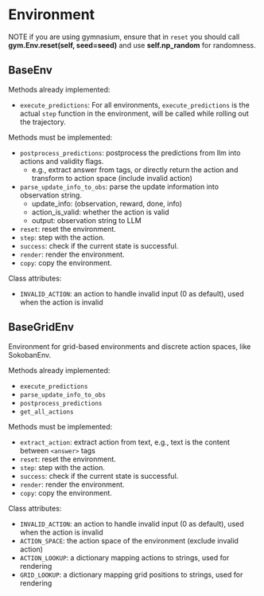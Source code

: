 # Environment

NOTE if you are using gymnasium, ensure that in `reset` you should call **gym.Env.reset(self, seed=seed)** and use **self.np_random** for randomness.

## BaseEnv
Methods already implemented:
- `execute_predictions`: For all environments, `execute_predictions` is the actual `step` function in the environment, will be called while rolling out the trajectory.

Methods must be implemented:
- `postprocess_predictions`: postprocess the predictions from llm into actions and validity flags.
    - e.g., extract answer from <answer> tags, or directly return the action and transform to action space (include invalid action)
- `parse_update_info_to_obs`: parse the update information into observation string.
    - update_info: (observation, reward, done, info)
    - action_is_valid: whether the action is valid
    - output: observation string to LLM
- `reset`: reset the environment.
- `step`: step with the action.
- `success`: check if the current state is successful.
- `render`: render the environment.
- `copy`: copy the environment.

Class attributes:
 - `INVALID_ACTION`: an action to handle invalid input (0 as default), used when the action is invalid

## BaseGridEnv
Environment for grid-based environments and discrete action spaces, like   SokobanEnv.

Methods already implemented:
- `execute_predictions`
- `parse_update_info_to_obs`
- `postprocess_predictions`
- `get_all_actions`

Methods must be implemented:
- `extract_action`: extract action from text, e.g., text is the content between `<answer>` tags
- `reset`: reset the environment.
- `step`: step with the action.
- `success`: check if the current state is successful.
- `render`: render the environment.
- `copy`: copy the environment.

Class attributes:
 - `INVALID_ACTION`: an action to handle invalid input (0 as default), used when the action is invalid
 - `ACTION_SPACE`: the action space of the environment (exclude invalid action)
 - `ACTION_LOOKUP`: a dictionary mapping actions to strings, used for rendering
 - `GRID_LOOKUP`: a dictionary mapping grid positions to strings, used for rendering
